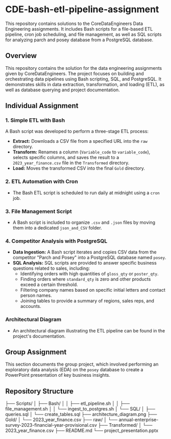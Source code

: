 # CDE-bash-etl-pipeline-assignment
This repository contains solutions to the CoreDataEngineers Data Engineering assignments. It includes Bash scripts for a file-based ETL pipeline, cron job scheduling, and file management, as well as SQL scripts for analyzing parch and posey database from a PostgreSQL database.


## Overview
This repository contains the solution for the data engineering assignments given by CoreDataEngineers. The project focuses on building and orchestrating data pipelines using Bash scripting, SQL, and PostgreSQL. It demonstrates skills in data extraction, transformation, and loading (ETL), as well as database querying and project documentation.

## Individual Assignment

### 1. Simple ETL with Bash
A Bash script was developed to perform a three-stage ETL process:
*   **Extract:** Downloads a CSV file from a specified URL into the `raw` directory.
*   **Transform:** Renames a column (`Variable_code` to `variable_code`), selects specific columns, and saves the result to a `2023_year_finance.csv` file in the `Transformed` directory.
*   **Load:** Moves the transformed CSV into the final `Gold` directory.

### 2. ETL Automation with Cron
*   The Bash ETL script is scheduled to run daily at midnight using a `cron` job.

### 3. File Management Script
*   A Bash script is included to organize `.csv` and `.json` files by moving them into a dedicated `json_and_CSV` folder.

### 4. Competitor Analysis with PostgreSQL
*   **Data Ingestion:** A Bash script iterates and copies CSV data from the competitor "Parch and Posey" into a PostgreSQL database named `posey`.
*   **SQL Analysis:** SQL scripts are provided to answer specific business questions related to sales, including:
    *   Identifying orders with high quantities of `gloss_qty` or `poster_qty`.
    *   Finding orders where `standard_qty` is zero and other products exceed a certain threshold.
    *   Filtering company names based on specific initial letters and contact person names.
    *   Joining tables to provide a summary of regions, sales reps, and accounts.

### Architectural Diagram
*   An architectural diagram illustrating the ETL pipeline can be found in the project's documentation.

## Group Assignment
This section documents the group project, which involved performing an exploratory data analysis (EDA) on the `posey` database to create a PowerPoint presentation of key business insights.

## Repository Structure
├── Scripts/
│ ├── Bash/
│ │ ├── etl_pipeline.sh
│ │ ├── file_management.sh
│ │ └── ingest_to_postgres.sh
│ └── SQL/
│ ├── queries.sql
│ └── create_tables.sql
├── architecture_diagram.png
├── Gold/
│ └── 2023_year_finance.csv
├── raw/
│ └── annual-enterprise-survey-2023-financial-year-provisional.csv
├── Transformed/
│ └── 2023_year_finance.csv
├── README.md
└── project_presentation.pptx
